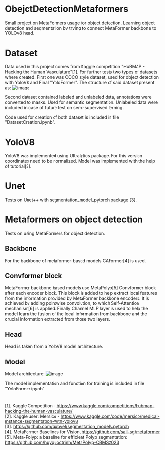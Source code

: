 # ObejctDetectionMetaformers
Small project on MetaFormers usage for object detection. Learning object detection and segmentation by trying to connect MetaFormer backbone to YOLOv8 head. 
# Dataset
Data used in this project comes from Kaggle competition "HuBMAP - Hacking the Human Vasculature"[1].
For further tests two types of datasets where created. First one was COCO style dataset, used for object detection with YoloV8 and Final "YoloFormer". 
The structure of said dataset present as: 
![image](https://github.com/Benu13/ObejctDetectionMetaformers/assets/39136856/a0b9d589-ac57-4b1a-ade9-c777ccce2a25)
  
  
Second dataset contained labeled and unlabeled data, annotations were converted to masks. Used for semantic segmentation. Unlabeled data were included in 
case of future test on semi-supervised lerning.

Code used for creation of both dataset is included in file "DatasetCreation.ipynb".

# YoloV8 
YoloV8 was implemented using Ultralytics package. For this version coordinates need to be normalized. Model was implemented with the help of tutorial[2].

# Unet
Tests on Unet++ with segmentation_model_pytorch package [3].  

# Metaformers on object detection
Tests on using MetaFormers for object detection. 
## Backbone
For the backbone of metaformer-based models CAFormer[4] is used.
  
## Convformer block 
MetaFormer backbone based models use MetaPolyp[5] Convformer block after each encoder block. This block is added to help extract local features from the information provided by MetaFormer backbone encoders. It is achieved by adding pointwise convolution, to which Self-Attention mechanism[6] is applied. Finally Channel MLP layer is used to help the model learn the fusion of the local information from backbone and the crucial information extracted from those two layers. 
  
## Head
Head is taken from a YoloV8 model architecture. 
## Model
Model architecture:
![image](https://github.com/Benu13/ObejctDetectionMetaformers/assets/39136856/8ecd3a30-fe78-4653-b46c-c7d5e1191704)

The model implementation and function for training is included in file "YoloFormer.ipynb"
  
#
[1]. Kaggle Competition - https://www.kaggle.com/competitions/hubmap-hacking-the-human-vasculature/  
[2]. Kaggle user: Mersico - https://www.kaggle.com/code/mersico/medical-instance-segmentation-with-yolov8  
[3]. https://github.com/qubvel/segmentation_models.pytorch  
[4]. MetaFormer Baselines for Vision, https://github.com/sail-sg/metaformer  
[5]. Meta-Polyp: a baseline for efficient Polyp segmentation: https://github.com/huyquoctrinh/MetaPolyp-CBMS2023  
